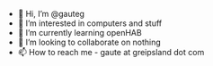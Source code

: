- 👋 Hi, I’m @gauteg
- 👀 I’m interested in computers and stuff
- 🌱 I’m currently learning openHAB 
- 💞️ I’m looking to collaborate on nothing
- 📫 How to reach me - gaute at greipsland dot com

<!---
gauteg/gauteg is a ✨ special ✨ repository because its `README.md` (this file) appears on your GitHub profile.
You can click the Preview link to take a look at your changes.
--->
